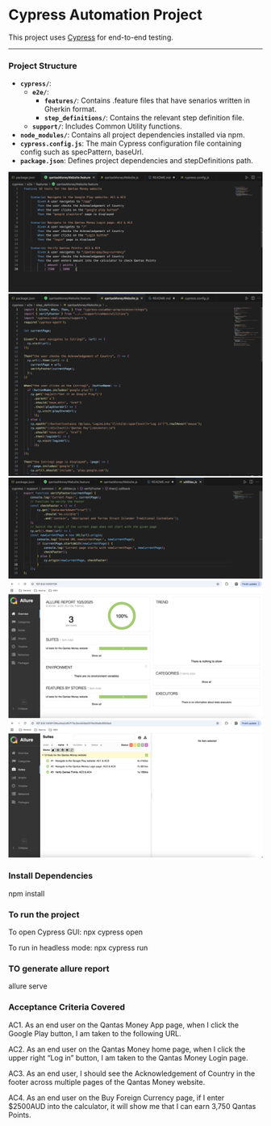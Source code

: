 # Cypress Automation Project

This project uses [Cypress](https://www.cypress.io/) for end-to-end testing.

---

### 
### Project Structure
- **`cypress/`**:
    - **`e2e/`**:
        - **`features/`**: Contains .feature files that have senarios written in Gherkin format.
        - **`step_definitions/`**: Contains the relevant step definition file.
    - **`support/`**: Includes Common Utility functions.
- **`node_modules/`**: Contains all project dependencies installed via npm.
- **`cypress.config.js`**: The main Cypress configuration file containing config such as specPattern, baseUrl.
- **`package.json`**: Defines project dependencies and stepDefinitions path.

![alt text](cypress/screenshots/image.png)
![alt text](cypress/screenshots/image-1.png)
![alt text](cypress/screenshots/image-2.png)
![alt text](cypress/screenshots/image-3.png)
![alt text](cypress/screenshots/image-4.png)

### Install Dependencies
npm install

### To run the project
To open Cypress GUI:
npx cypress open

To run in headless mode:
npx cypress run

### TO generate allure report
allure serve

### Acceptance Criteria Covered
AC1. As an end user on the Qantas Money App page, when I click the Google Play button, I am taken to the following URL.

AC2. As an end user on the Qantas Money home page, when I click the upper right “Log in” button, I am taken to the Qantas Money Login page.

AC3. As an end user, I should see the Acknowledgement of Country in the footer across multiple pages of the Qantas Money website.

AC4. As an end user on the Buy Foreign Currency page, if I enter $2500AUD into the calculator, it will show me that I can earn 3,750 Qantas Points.
